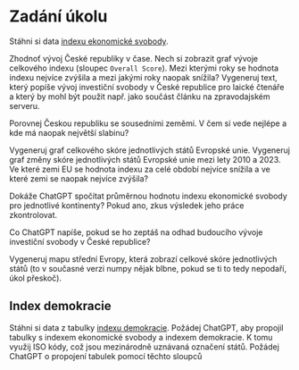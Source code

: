 # Zadání úkolu

Stáhni si data [indexu ekonomické svobody](ioef.csv).

Zhodnoť vývoj České republiky v čase. Nech si zobrazit graf vývoje celkového indexu (sloupec `Overall Score`). Mezi kterými roky se hodnota indexu nejvíce zvýšila a mezi jakými roky naopak snížila? Vygeneruj text, který popíše vývoj investiční svobody v České republice pro laické čtenáře a který by mohl být použit např. jako součást článku na zpravodajském serveru.

Porovnej Českou republiku se sousedními zeměmi. V čem si vede nejlépe a kde má naopak největší slabinu?

Vygeneruj graf celkového skóre jednotlivých států Evropské unie. Vygeneruj graf změny skóre jednotlivých států Evropské unie mezi lety 2010 a 2023. Ve které zemi EU se hodnota indexu za celé období nejvíce snížila a ve které zemi se naopak nejvíce zvýšila?

Dokáže ChatGPT spočítat průměrnou hodnotu indexu ekonomické svobody pro jednotlivé kontinenty? Pokud ano, zkus výsledek jeho práce zkontrolovat.

Co ChatGPT napíše, pokud se ho zeptáš na odhad budoucího vývoje investiční svobody v České republice?

Vygeneruj mapu střední Evropy, která zobrazí celkové skóre jednotlivých států (to v současné verzi numpy nějak blbne, pokud se ti to tedy nepodaří, úkol přeskoč).

## Index demokracie

Stáhni si data z tabulky [indexu demokracie](democracy-index-eiu.csv). Požádej ChatGPT, aby propojil tabulky s indexem ekonomické svobody a indexem demokracie. K tomu využij ISO kódy, což jsou mezinárodně uznávaná označení států. Požádej ChatGPT o propojení tabulek pomocí těchto sloupců
